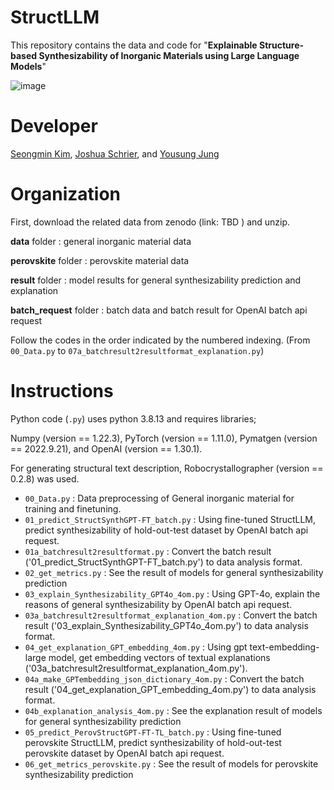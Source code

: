# StructLLM

This repository contains the data and code for "**Explainable Structure-based Synthesizability of Inorganic Materials using Large Language Models**"

![image](https://github.com/user-attachments/assets/43ac3839-4e65-4f69-8ee6-6de0ecf23287)

# Developer
[Seongmin Kim](https://scholar.google.com/citations?user=HXcbuWQAAAAJ&hl=en&oi=ao),  [Joshua Schrier](https://scholar.google.com/citations?user=zJC_7roAAAAJ&hl=en),  and  [Yousung Jung](https://scholar.google.com/citations?user=y8D-JCAAAAAJ&hl=en&oi=ao)

# Organization
First, download the related data from zenodo (link:   TBD   ) and unzip.

**data** folder : general inorganic material data

**perovskite** folder : perovskite material data

**result** folder : model results for general synthesizability prediction and explanation

**batch_request** folder : batch data and batch result for OpenAI batch api request

Follow the codes in the order indicated by the numbered indexing. (From `00_Data.py` to `07a_batchresult2resultformat_explanation.py`)


# Instructions

Python code (`.py`) uses python 3.8.13 and requires libraries;

Numpy (version == 1.22.3), PyTorch (version == 1.11.0), Pymatgen (version == 2022.9.21), and OpenAI (version == 1.30.1).

For generating structural text description, Robocrystallographer (version == 0.2.8) was used.

- `00_Data.py` : Data preprocessing of General inorganic material for training and finetuning.
- `01_predict_StructSynthGPT-FT_batch.py` : Using fine-tuned StructLLM, predict synthesizability of hold-out-test dataset by OpenAI batch api request.
- `01a_batchresult2resultformat.py` : Convert the batch result ('01_predict_StructSynthGPT-FT_batch.py') to data analysis format.
- `02_get_metrics.py` : See the result of models for general synthesizability prediction
- `03_explain_Synthesizability_GPT4o_4om.py` : Using GPT-4o, explain the reasons of general synthesizability by OpenAI batch api request.
- `03a_batchresult2resultformat_explanation_4om.py` : Convert the batch result ('03_explain_Synthesizability_GPT4o_4om.py') to data analysis format.
- `04_get_explanation_GPT_embedding_4om.py` : Using gpt text-embedding-large model, get embedding vectors of textual explanations ('03a_batchresult2resultformat_explanation_4om.py').
- `04a_make_GPTembedding_json_dictionary_4om.py` : Convert the batch result ('04_get_explanation_GPT_embedding_4om.py') to data analysis format.
- `04b_explanation_analysis_4om.py` : See the explanation result of models for general synthesizability prediction
- `05_predict_PerovStructGPT-FT-TL_batch.py` : Using fine-tuned perovskite StructLLM, predict synthesizability of hold-out-test perovskite dataset by OpenAI batch api request.
- `06_get_metrics_perovskite.py` : See the result of models for perovskite synthesizability prediction



